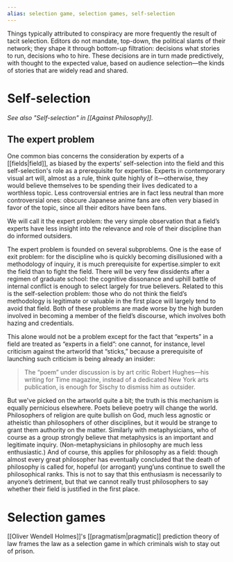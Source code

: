 ```yaml
---
alias: selection game, selection games, self-selection
---
```


Things typically attributed to conspiracy are more frequently the result of tacit selection. Editors do not mandate, top-down, the political slants of their network; they shape it through bottom-up filtration: decisions what stories to run, decisions who to hire. These decisions are in turn made predictively, with thought to the expected value, based on audience selection—the kinds of stories that are widely read and shared.

# Self-selection
_See also "Self-selection" in [[Against Philosophy]]._

## The expert problem

One common bias concerns the consideration by experts of a [[fields|field]], as biased by the experts' self-selection into the field and this self-selection's role as a prerequisite for expertise. Experts in contemporary visual art will, almost as a rule, think quite highly of it—otherwise, they would believe themselves to be spending their lives dedicated to a worthless topic. Less controversial entries are in fact less neutral than more controversial ones: obscure Japanese anime fans are often very biased in favor of the topic, since all their editors have been fans.

We will call it the expert problem: the very simple observation that a field’s experts have less insight into the relevance and role of their discipline than do informed outsiders.

The expert problem is founded on several subproblems. One is the ease of exit problem: for the discipline who is quickly becoming disillusioned with a methodology of inquiry, it is much  prerequisite for expertise.simpler to exit the field than to fight the field. There will be very few dissidents after a regimen of graduate school: the cognitive dissonance and uphill battle of internal conflict is enough to select largely for true believers. Related to this is the self-selection problem: those who do not think the field’s methodology is legitimate or valuable in the first place will largely tend to avoid that field. Both of these problems are made worse by the high burden involved in becoming a member of the field’s discourse, which involves both hazing and credentials.

This alone would not be a problem except for the fact that “experts” in a field are treated as “experts in a field”: one cannot, for instance, level criticism against the artworld that “sticks,” because a prerequisite of launching such criticism is being already an insider:

> The “poem” under discussion is by art critic Robert Hughes—his writing for Time magazine, instead of a dedicated New York arts publication, is enough for Sischy to dismiss him as outsider. 

But we've picked on the artworld quite a bit; the truth is this mechanism is equally pernicious elsewhere. Poets believe poetry will change the world. Philosophers of religion are quite bullish on God, much less agnostic or atheistic than philosophers of other disciplines, but it would be strange to grant them authority on the matter. Similarly with metaphysicians, who of course as a group strongly believe that metaphysics is an important and legitimate inquiry. (Non-metaphysicians in philosophy are much less enthusiastic.) And of course, this applies for philosophy as a field: though almost every great philosopher has eventually concluded that the death of philosophy is called for, hopeful (or arrogant) yung’uns continue to swell the philosophical ranks. This is not to say that this enthusiasm is necessarily to anyone’s detriment, but that we cannot really trust philosophers to say whether their field is justified in the first place.

# Selection games

[[Oliver Wendell Holmes]]'s [[pragmatism|pragmatic]] prediction theory of law frames the law as a selection game in which criminals wish to stay out of prison.
